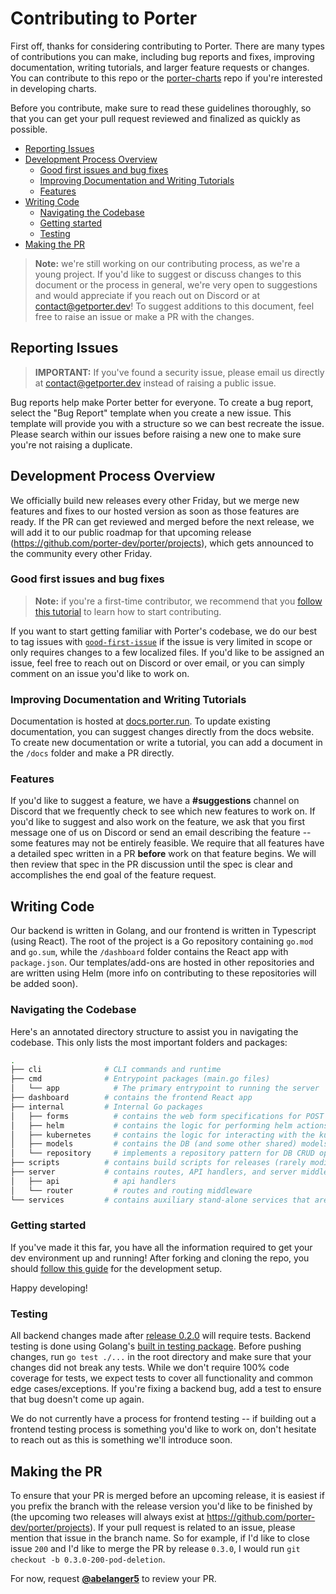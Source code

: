 # Contributing to Porter

First off, thanks for considering contributing to Porter. There are many types of contributions you can make, including bug reports and fixes, improving documentation, writing tutorials, and larger feature requests or changes. You can contribute to this repo or the [porter-charts](https://github.com/porter-dev/porter-charts) repo if you're interested in developing charts. 

Before you contribute, make sure to read these guidelines thoroughly, so that you can get your pull request reviewed and finalized as quickly as possible. 

- [Reporting Issues](#reporting-issues)
- [Development Process Overview](#development-process-overview)
  * [Good first issues and bug fixes](#good-first-issues-and-bug-fixes)
  * [Improving Documentation and Writing Tutorials](#improving-documentation-and-writing-tutorials)
  * [Features](#features)
- [Writing Code](#writing-code)
  * [Navigating the Codebase](#navigating-the-codebase)
  * [Getting started](#getting-started)
  * [Testing](#testing)
- [Making the PR](#making-the-pr)

> **Note:** we're still working on our contributing process, as we're a young project. If you'd like to suggest or discuss changes to this document or the process in general, we're very open to suggestions and would appreciate if you reach out on Discord or at [contact@getporter.dev](mailto:contact@getporter.dev)! To suggest additions to this document, feel free to raise an issue or make a PR with the changes. 

## Reporting Issues

> **IMPORTANT:** If you've found a security issue, please email us directly at [contact@getporter.dev](mailto:contact@getporter.dev) instead of raising a public issue.

Bug reports help make Porter better for everyone. To create a bug report, select the "Bug Report" template when you create a new issue. This template will provide you with a structure so we can best recreate the issue. Please search within our issues before raising a new one to make sure you're not raising a duplicate.

## Development Process Overview 

We officially build new releases every other Friday, but we merge new features and fixes to our hosted version as soon as those features are ready. If the PR can get reviewed and merged before the next release, we will add it to our public roadmap for that upcoming release (https://github.com/porter-dev/porter/projects), which gets announced to the community every other Friday.

### Good first issues and bug fixes

> **Note:** if you're a first-time contributor, we recommend that you [follow this tutorial](http://makeapullrequest.com/) to learn how to start contributing. 

If you want to start getting familiar with Porter's codebase, we do our best to tag issues with [`good-first-issue`](https://github.com/porter-dev/porter/labels/good%20first%20issue) if the issue is very limited in scope or only requires changes to a few localized files. If you'd like to be assigned an issue, feel free to reach out on Discord or over email, or you can simply comment on an issue you'd like to work on. 

### Improving Documentation and Writing Tutorials

Documentation is hosted at [docs.porter.run](https://docs.porter.run). To update existing documentation, you can suggest changes directly from the docs website. To create new documentation or write a tutorial, you can add a document in the `/docs` folder and make a PR directly. 

### Features

If you'd like to suggest a feature, we have a **#suggestions** channel on Discord that we frequently check to see which new features to work on. If you'd like to suggest and also work on the feature, we ask that you first message one of us on Discord or send an email describing the feature -- some features may not be entirely feasible. We require that all features have a detailed spec written in a PR **before** work on that feature begins. We will then review that spec in the PR discussion until the spec is clear and accomplishes the end goal of the feature request. 

## Writing Code 

Our backend is written in Golang, and our frontend is written in Typescript (using React). The root of the project is a Go repository containing `go.mod` and `go.sum`, while the `/dashboard` folder contains the React app with `package.json`. Our templates/add-ons are hosted in other repositories and are written using Helm (more info on contributing to these repositories will be added soon). 

### Navigating the Codebase

Here's an annotated directory structure to assist you in navigating the codebase. This only lists the most important folders and packages: 

```bash
.
├── cli              # CLI commands and runtime
├── cmd              # Entrypoint packages (main.go files)
│   └── app            # The primary entrypoint to running the server
├── dashboard        # contains the frontend React app
├── internal         # Internal Go packages
│   ├── forms          # contains the web form specifications for POST requests
│   ├── helm           # contains the logic for performing helm actions
│   ├── kubernetes     # contains the logic for interacting with the kubernetes api
│   ├── models         # contains the DB (and some other shared) models
│   └── repository     # implements a repository pattern for DB CRUD operations using gorm
├── scripts          # contains build scripts for releases (rarely modified)
├── server           # contains routes, API handlers, and server middleware
│   ├── api            # api handlers
│   └── router         # routes and routing middleware
└── services         # contains auxiliary stand-alone services that are run on Porter
```

### Getting started

If you've made it this far, you have all the information required to get your dev environment up and running! After forking and cloning the repo, you should [follow this guide](/docs/developing/setup.md) for the development setup. 

Happy developing!

### Testing 

All backend changes made after [release 0.2.0](https://github.com/porter-dev/porter/projects/2) will require tests. Backend testing is done using Golang's [built in testing package](https://golang.org/pkg/testing/). Before pushing changes, run `go test ./...` in the root directory and make sure that your changes did not break any tests. While we don't require 100% code coverage for tests, we expect tests to cover all functionality and common edge cases/exceptions. If you're fixing a backend bug, add a test to ensure that bug doesn't come up again. 

We do not currently have a process for frontend testing -- if building out a frontend testing process is something you'd like to work on, don't hesitate to reach out as this is something we'll introduce soon. 

## Making the PR

To ensure that your PR is merged before an upcoming release, it is easiest if you prefix the branch with the release version you'd like to be finished by (the upcoming two releases will always exist at https://github.com/porter-dev/porter/projects). If your pull request is related to an issue, please mention that issue in the branch name. So for example, if I'd like to close issue `200` and I'd like to merge the PR by release `0.3.0`, I would run `git checkout -b 0.3.0-200-pod-deletion`. 

For now, request [**@abelanger5**](https://github.com/abelanger5) to review your PR. 
